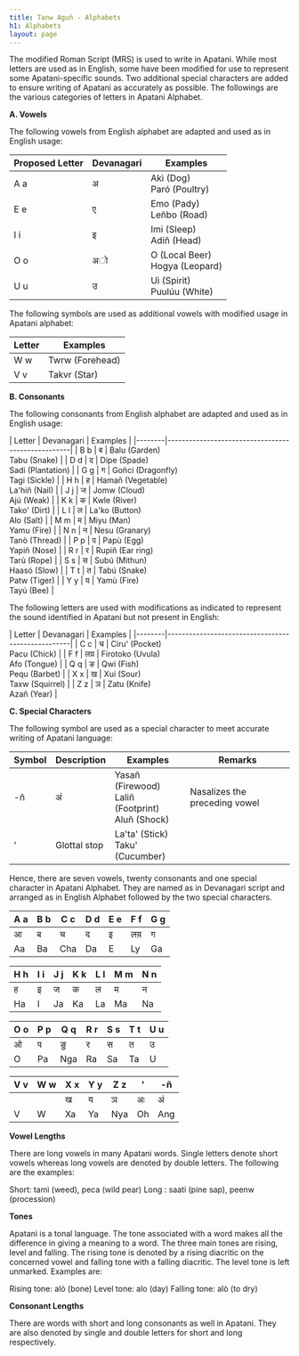 ```yaml
---
title: Tanw Aguñ - Alphabets
h1: Alphabets
layout: page
---
```


The modified Roman Script (MRS) is used to write in Apatani. While most letters are used as in English, some have been modified for use to represent some Apatani-specific sounds. Two additional special characters are added to ensure writing of Apatani as accurately as possible. The followings are the various categories of letters in Apatani Alphabet.

**A. Vowels**

The following vowels from English alphabet are adapted and used as in English usage:

| Proposed Letter | Devanagari | Examples                         |
|-----------------|------------|--------------------------------- |
| A a             | अ          | Akì (Dog) <br> Paró (Poultry)        |
| E e             | ए          | Emo (Pady) <br> Leñbo (Road)         |
| I i             | इ          | Imi (Sleep) <br> Adiñ (Head)         |
| O o             | अो        | O (Local Beer) <br> Hogya (Leopard)  |
| U u             | उ          | Uì (Spirit) <br> Puulúu (White)        |


The following symbols are used as additional vowels with modified usage in Apatani alphabet:

| Letter | Examples                      |
|--------|-------------------------------|
| W w    | Twrw (Forehead)               |
| V v    | Takvr (Star)                  |

**B. Consonants**

The following consonants from English alphabet are adapted and used as in English usage:

| Letter | Devanagari | Examples                             |
|--------|---------------------------------------------------|
| B b    | ब          | Balu (Garden) <br> Tabu (Snake)      |
| D d    | द          | Dipe (Spade) <br> Sadi (Plantation)  |
| G g    | ग          | Goñci (Dragonfly) <br> Tagi (Sickle) |
| H h    | ह          | Hamañ (Vegetable) <br> La'hiñ (Nail) |
| J j    | ज         | Jomw (Cloud) <br> Ajú (Weak)         |
| K k    | क          | Kwle (River) <br> Tako' (Dirt)       |
| L l    | ल          | La'ko (Button) <br> Alo (Salt)       |
| M m    | म          | Miyu (Man) <br> Yamu (Fire)          |
| N n    | न          | Nesu (Granary) <br> Tanò (Thread)    |
| P p    | प          | Papù (Egg) <br> Yapiñ (Nose)         |
| R r    | र          | Rupiñ (Ear ring) <br> Tarù (Rope)    |
| S s    | स          | Subú (Mithun) <br> Haasó (Slow)      |
| T t    | त          | Tabú (Snake) <br> Patw (Tiger)       |
| Y y    | य          | Yamù (Fire) <br> Tayú (Bee)          |

The following letters are used with modifications as indicated to represent the sound identified in Apatani but not present in English:

| Letter | Devanagari | Examples                             |
|--------|---------------------------------------------------|
| C c    | च          | Ciru' (Pocket) <br> Pacu (Chick)     |
| F f    | लय़         | Firotoko (Uvula) <br> Afo (Tongue)   |
| Q q    | ङ          | Qwi (Fish) <br> Pequ (Barbet)        |
| X x    | ख          | Xui (Sour) <br> Taxw (Squirrel)      |
| Z z    | ञ          | Zatu (Knife) <br> Azañ (Year)        |

**C. Special Characters**

The following symbol are used as a special character to meet accurate writing of Apatani language:

| Symbol | Description      | Examples                                         | Remarks                       |
|--------|------------------|--------------------------------------------------|-------------------------------|
| -ñ      | अं              | Yasañ (Firewood) <br> Laliñ (Footprint) <br> Aluñ (Shock) | Nasalizes the preceding vowel |
| '      | Glottal stop     | La'ta' (Stick) <br> Taku' (Cucumber)                 |                               |

Hence, there are seven vowels, twenty consonants and one special character in Apatani Alphabet. They are named as in Devanagari script and arranged as in English Alphabet followed by the two special characters.

| A a | B b | C c | D d | E e | F f | G g |
|-----|-----|-----|-----|-----|-----|-----| 
| आ  | ब   | च   | द   | इ   | लय़  | ग   |
| Aa  | Ba  | Cha | Da  | E   | Ly  | Ga  |
             
| H h | I i | J j | K k | L l | M m | N n |
|-----|-----|-----|-----|-----|-----|-----| 
| ह   | इ   | ज   | क   | ल   | म   | न   |
| Ha  | I   | Ja  | Ka  | La  | Ma  | Na   |
             
| O o | P p | Q q | R r | S s | T t | U u |
|-----|-----|-----|-----|-----|-----|-----| 
| ओ  | प   | ङु  | र    | स   | त   | उ   |
| O   | Pa  | Nga | Ra  | Sa  | Ta   | U  |
             
| V v | W w | X x | Y y | Z z | ' | -ñ
|-----|-----|-----|-----|-----|-----|-----| 
|     |     | ख   | य   | ञ   | अः | अं |
| V   | W   | Xa  | Ya  | Nya | Oh  | Ang |


**Vowel Lengths**

There are long vowels in many Apatani words. Single letters denote short vowels whereas long vowels are denoted by double letters. The following are the examples:

Short: tamì (weed), peca (wild pear)
Long : saati (pine sap), peenw (procession)

**Tones**

Apatani is a tonal language. The tone associated with a word makes all the difference in giving a meaning to a word. The three main tones are rising, level and falling. The rising tone is denoted by a rising diacritic on the concerned vowel and falling tone with a falling diacritic. The level tone is left unmarked. Examples are:

Rising tone: aló (bone)
Level tone: alo (day)
Falling tone: alò (to dry)

**Consonant Lengths**

There are words with short and long consonants as well in Apatani. They are also denoted by single and double letters for short and long respectively.
